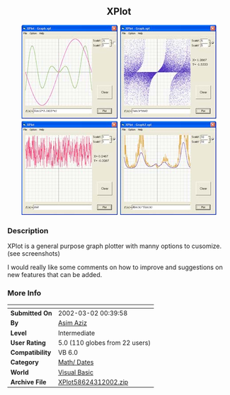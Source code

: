 ﻿<div align="center">

## XPlot

<img src="PIC2002311453361823.jpg">
</div>

### Description

XPlot is a general purpose graph plotter with manny options to cusomize.(see screenshots)

I would really like some comments on how to improve and suggestions on new features that can be added.
 
### More Info
 


<span>             |<span>
---                |---
**Submitted On**   |2002-03-02 00:39:58
**By**             |[Asim Aziz](https://github.com/Planet-Source-Code/PSCIndex/blob/master/ByAuthor/asim-aziz.md)
**Level**          |Intermediate
**User Rating**    |5.0 (110 globes from 22 users)
**Compatibility**  |VB 6\.0
**Category**       |[Math/ Dates](https://github.com/Planet-Source-Code/PSCIndex/blob/master/ByCategory/math-dates__1-37.md)
**World**          |[Visual Basic](https://github.com/Planet-Source-Code/PSCIndex/blob/master/ByWorld/visual-basic.md)
**Archive File**   |[XPlot58624312002\.zip](https://github.com/Planet-Source-Code/asim-aziz-xplot__1-32232/archive/master.zip)








